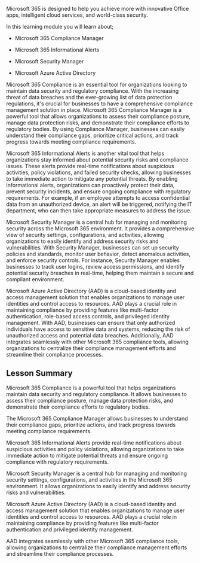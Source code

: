 Microsoft 365 is designed to help you achieve more with innovative Office apps, intelligent cloud services, and world-class security.

In this learning module you will learn about;

- Microsoft 365 Compliance Manager

- Microsoft 365 Informational Alerts

- Microsoft Security Manager

- Microsoft Azure Active Directory

Microsoft 365 Compliance is an essential tool for organizations looking to maintain data security and regulatory compliance. With the increasing threat of data breaches and the ever-growing list of data protection regulations, it's crucial for businesses to have a comprehensive compliance management solution in place. Microsoft 365 Compliance Manager is a powerful tool that allows organizations to assess their compliance posture, manage data protection risks, and demonstrate their compliance efforts to regulatory bodies. By using Compliance Manager, businesses can easily understand their compliance gaps, prioritize critical actions, and track progress towards meeting compliance requirements.

Microsoft 365 Informational Alerts is another vital tool that helps organizations stay informed about potential security risks and compliance issues. These alerts provide real-time notifications about suspicious activities, policy violations, and failed security checks, allowing businesses to take immediate action to mitigate any potential threats. By enabling informational alerts, organizations can proactively protect their data, prevent security incidents, and ensure ongoing compliance with regulatory requirements. For example, if an employee attempts to access confidential data from an unauthorized device, an alert will be triggered, notifying the IT department, who can then take appropriate measures to address the issue.

Microsoft Security Manager is a central hub for managing and monitoring security across the Microsoft 365 environment. It provides a comprehensive view of security settings, configurations, and activities, allowing organizations to easily identify and address security risks and vulnerabilities. With Security Manager, businesses can set up security policies and standards, monitor user behavior, detect anomalous activities, and enforce security controls. For instance, Security Manager enables businesses to track user logins, review access permissions, and identify potential security breaches in real-time, helping them maintain a secure and compliant environment.

Microsoft Azure Active Directory (AAD) is a cloud-based identity and access management solution that enables organizations to manage user identities and control access to resources. AAD plays a crucial role in maintaining compliance by providing features like multi-factor authentication, role-based access controls, and privileged identity management. With AAD, businesses can ensure that only authorized individuals have access to sensitive data and systems, reducing the risk of unauthorized access and potential data breaches. Additionally, AAD integrates seamlessly with other Microsoft 365 compliance tools, allowing organizations to centralize their compliance management efforts and streamline their compliance processes.

## Lesson Summary

Microsoft 365 Compliance is a powerful tool that helps organizations maintain data security and regulatory compliance. It allows businesses to assess their compliance posture, manage data protection risks, and demonstrate their compliance efforts to regulatory bodies.

The Microsoft 365 Compliance Manager allows businesses to understand their compliance gaps, prioritize actions, and track progress towards meeting compliance requirements.

Microsoft 365 Informational Alerts provide real-time notifications about suspicious activities and policy violations, allowing organizations to take immediate action to mitigate potential threats and ensure ongoing compliance with regulatory requirements.

Microsoft Security Manager is a central hub for managing and monitoring security settings, configurations, and activities in the Microsoft 365 environment. It allows organizations to easily identify and address security risks and vulnerabilities.

Microsoft Azure Active Directory (AAD) is a cloud-based identity and access management solution that enables organizations to manage user identities and control access to resources. AAD plays a crucial role in maintaining compliance by providing features like multi-factor authentication and privileged identity management.

AAD integrates seamlessly with other Microsoft 365 compliance tools, allowing organizations to centralize their compliance management efforts and streamline their compliance processes.